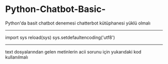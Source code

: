 # Python-Chatbot-Basic-
Python'da basit chatbot denemesi
chatterbot kütüphanesi yüklü olmalı
*********************
import sys
reload(sys)
sys.setdefaultencoding('utf8')
***********************
text dosyalarından gelen metinlerin acii sorunu için yukarıdaki kod kullanılmalı